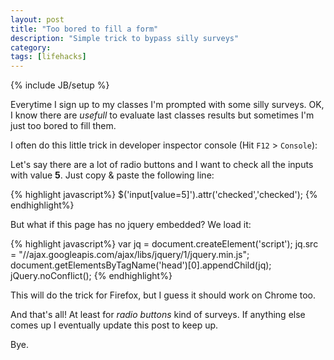 ```yaml
---
layout: post
title: "Too bored to fill a form"
description: "Simple trick to bypass silly surveys"
category: 
tags: [lifehacks]
---
```

{% include JB/setup %}

Everytime I sign up to my classes I'm prompted with some silly surveys. OK, I know there are _usefull_ to evaluate last classes results but sometimes I'm just too bored to fill them. 

I often do this little trick in developer inspector console (Hit `F12` > `Console`):

Let's say there are a lot of radio buttons and I want to check all the inputs with value **5**. Just copy & paste the following line:

{% highlight javascript%}
$('input[value=5]').attr('checked','checked');
{% endhighlight%}


But what if this page has no jquery embedded? We load it:

{% highlight javascript%}
var jq = document.createElement('script');
jq.src = "//ajax.googleapis.com/ajax/libs/jquery/1/jquery.min.js";
document.getElementsByTagName('head')[0].appendChild(jq);
jQuery.noConflict();
{% endhighlight%}

This will do the trick for Firefox, but I guess it should work on Chrome too.

And that's all! At least for _radio_ _buttons_ kind of surveys. If anything else comes up I eventually update this post to keep up.

Bye.


